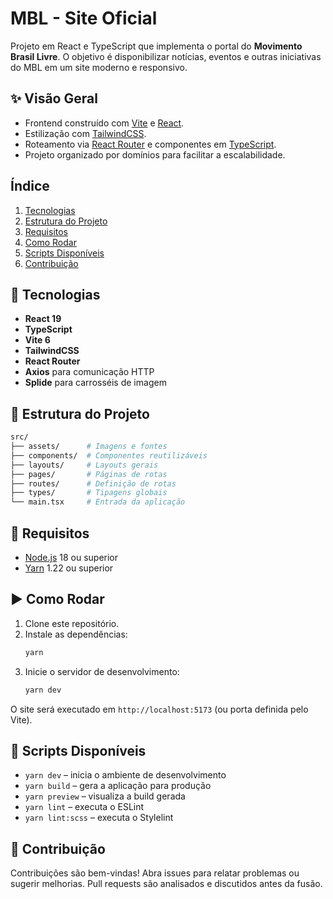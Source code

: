 # MBL - Site Oficial

Projeto em React e TypeScript que implementa o portal do **Movimento Brasil Livre**. O objetivo é disponibilizar notícias, eventos e outras iniciativas do MBL em um site moderno e responsivo.

## ✨ Visão Geral
- Frontend construído com [Vite](https://vitejs.dev/) e [React](https://react.dev/).
- Estilização com [TailwindCSS](https://tailwindcss.com/).
- Roteamento via [React Router](https://reactrouter.com/) e componentes em [TypeScript](https://www.typescriptlang.org/).
- Projeto organizado por domínios para facilitar a escalabilidade.

## Índice
1. [Tecnologias](#-tecnologias)
2. [Estrutura do Projeto](#-estrutura-do-projeto)
3. [Requisitos](#-requisitos)
4. [Como Rodar](#-como-rodar)
5. [Scripts Disponíveis](#-scripts-disponiveis)
6. [Contribuição](#-contribuição)

## 🚀 Tecnologias
- **React 19**
- **TypeScript**
- **Vite 6**
- **TailwindCSS**
- **React Router**
- **Axios** para comunicação HTTP
- **Splide** para carrosséis de imagem

## 📁 Estrutura do Projeto
```bash
src/
├── assets/      # Imagens e fontes
├── components/  # Componentes reutilizáveis
├── layouts/     # Layouts gerais
├── pages/       # Páginas de rotas
├── routes/      # Definição de rotas
├── types/       # Tipagens globais
└── main.tsx     # Entrada da aplicação
```

## 🔧 Requisitos
- [Node.js](https://nodejs.org/) 18 ou superior
- [Yarn](https://yarnpkg.com/) 1.22 ou superior

## ▶️ Como Rodar
1. Clone este repositório.
2. Instale as dependências:
   ```bash
   yarn
   ```
3. Inicie o servidor de desenvolvimento:
   ```bash
   yarn dev
   ```

O site será executado em `http://localhost:5173` (ou porta definida pelo Vite).

## 🔬 Scripts Disponíveis
- `yarn dev` &ndash; inicia o ambiente de desenvolvimento
- `yarn build` &ndash; gera a aplicação para produção
- `yarn preview` &ndash; visualiza a build gerada
- `yarn lint` &ndash; executa o ESLint
- `yarn lint:scss` &ndash; executa o Stylelint

## 📝 Contribuição
Contribuições são bem-vindas! Abra issues para relatar problemas ou sugerir melhorias. Pull requests são analisados e discutidos antes da fusão.
